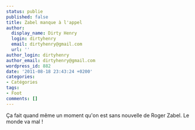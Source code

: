 ```yaml
---
status: publie
published: false
title: Zabel manque à l'appel
author:
  display_name: Dirty Henry
  login: dirtyhenry
  email: dirtyhenry@gmail.com
  url: ''
author_login: dirtyhenry
author_email: dirtyhenry@gmail.com
wordpress_id: 882
date: '2011-08-18 23:43:24 +0200'
categories:
- Catégories
tags:
- Foot
comments: []
---
```

Ça fait quand même un moment qu'on est sans nouvelle de Roger Zabel. Le monde va mal !
